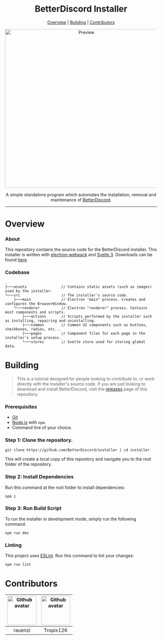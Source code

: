 <h1 align="center">BetterDiscord Installer</h1>

<p align="center">
  <a href="#overview">Overview</a> |
  <a href="#building">Building</a> |
  <a href="#contributors">Contributors</a>
</p>

<p align="center">
  <img alt="Preview" width="524" src="https://i.imgur.com/OV4yQJG.png">
<p align="center">

<p align="center">A simple standalone program which automates the installation, removal and maintenance of <a href="https://github.com/BetterDiscord/BetterDiscord">BetterDiscord</a>.</p>

---

# Overview

### About

This repository contains the source code for the BetterDiscord installer. This installer is written with [electron-webpack](https://webpack.electron.build/) and [Svelte 3](https://svelte.dev/). Downloads can be found [here](https://github.com/BetterDiscord/Installer/releases/latest).

### Codebase

```
.
├───assets                // Contains static assets (such as images) used by the installer.
└───src                   // The installer's source code.
    ├───main              // Electron "main" process. Creates and configures the BrowserWindow.
    └───renderer          // Electron "renderer" process. Contains most components and scripts.
        ├───actions       // Scripts performed by the installer such as installing, repairing and uninstalling.
        ├───common        // Common UI components such as buttons, checkboxes, radios, etc...
        ├───pages         // Component files for each page in the installer's setup process.
        └───stores        // Svelte store used for storing global data.
```

# Building

> This is a tutorial designed for people looking to contribute to, or work directly with the installer's source code. If you are just looking to download and install BetterDiscord, visit the [releases](https://github.com/BetterDiscord/installer) page of this repository.


### Prerequisites
- [Git](https://git-scm.com)
- [Node.js](https://nodejs.org/en/) with `npm`.
- Command line of your choice.

### Step 1: Clone the repository.
```
git clone https://github.com/BetterDiscord/installer | cd installer
```
This will create a local copy of this repostory and navigate you to the root folder of the repository.

### Step 2: Install Dependencies
Run this command at the root folder to install dependencies:
```
npm i
```

### Step 3: Run Build Script
To run the installer in development mode, simply run the following command:
```
npm run dev
```

### Linting
This project uses [ESLint](https://eslint.org/). Run this command to lint your changes:
```
npm run lint
```


# Contributors

| <a href="https://github.com/rauenzi" target="_blank"> <img src="https://avatars.githubusercontent.com/u/6865942?s=460&u=4645ddecc8f441ff2af33d18dffd1d2f6b46ecd5&v=4" alt="Github avatar" width="96px" height="96px"> </a> | <a href="https://github.com/Tropix126" target="_blank"> <img src="https://avatars1.githubusercontent.com/u/42101043?s=460&u=f44f07cf7122e1ba61a9e9e8ca83d133c741d011&v=4" alt="Github avatar" width="96px" height="96px"> </a> |
|:-:|:-:|
| rauenzi | Tropix126 |
